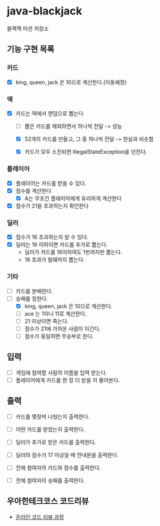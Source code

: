 # java-blackjack

블랙잭 미션 저장소


## 기능 구현 목록

### 카드
- [x] king, queen, jack 은 10으로 계산한다.(이동예정)

### 덱

- [x] 카드는 덱에서 랜덤으로 뽑는다
  - [ ] 뽑은 카드를 제외하면서 하나씩 전달 -> 성능
  - [x] 52개의 카드를 만들고, 그 중 하나씩 전달 -> 현실과 비슷함
  - [x] 카드가 모두 소진되면 IllegalStateException을 던진다. 


[//]: # (플레이어 - 딜러 공통점 묶자. 상속?조합?)
### 플레이어
- [x] 플레이어는 카드를 받을 수 있다.
- [x] 점수를 계산한다
  - [x] A는 무조건 플레이어에게 유리하게 계산한다
- [x] 점수가 21을 초과하는지 확인한다

### 딜러
- [x] 점수가 16 초과하는지 알 수 있다.
- [x] 딜러는 16 이하이면 카드를 추가로 뽑는다.
  - 딜러가 카드를 16이하여도 1번까지만 뽑는다.
  - 16 초과가 될떄까지 뽑는다.
  
### 기타
- [ ] 카드를 분배한다.
- [ ] 승패를 정한다.
  - [x] king, queen, jack 은 10으로 계산한다.
  - [ ] ace 는 1이나 11로 계산한다.
  - [ ] 21 이상이면 죽는다.
  - [ ] 점수가 21에 가까운 사람이 이긴다.
  - [ ] 점수가 동일하면 무승부로 한다.

## 입력
- [ ] 게임에 참여할 사람의 이름을 입력 받는다.
- [ ] 플레이어에게 카드를 한 장 더 받을 지 물어본다.

## 출력
- [ ] 카드를 몇장씩 나눴는지 출력한다.
- [ ] 어떤 카드를 받았는지 출력한다.
- [ ] 딜러가 추가로 받은 카드를 출력한다.
- [ ] 딜러의 점수가 17 이상일 때 안내문을 출력한다.
- [ ] 전체 참여자의 카드와 점수를 출력한다.
- [ ] 전체 참여자의 승패를 출력한다.

 
## 우아한테크코스 코드리뷰

- [온라인 코드 리뷰 과정](https://github.com/woowacourse/woowacourse-docs/blob/master/maincourse/README.md)
